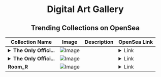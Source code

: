 <div align="center">

# Digital Art Gallery

## Trending Collections on OpenSea

| Collection Name                       | Image                                                                                     | Description                       | OpenSea Link                                                                                          |
|---------------------------------------|-------------------------------------------------------------------------------------------|-----------------------------------|--------------------------------------------------------------------------------------------------------|
| **<details><summary>The Only Offici...</summary>The Only Official Meme</details>** | ![Image](https://i.seadn.io/s/raw/files/87b94ea2258fe577d3bf0c5ef7ac3e6e.gif?w=500&auto=format?w=200&auto=format) |  | <details><summary>Link</summary>[The Only Official Meme](https://opensea.io/collection/the-only-official-meme-35)</details> |
| **<details><summary>The Only Offici...</summary>The Only Official Meme</details>** | ![Image](https://i.seadn.io/s/raw/files/87b94ea2258fe577d3bf0c5ef7ac3e6e.gif?w=500&auto=format?w=200&auto=format) |  | <details><summary>Link</summary>[The Only Official Meme](https://opensea.io/collection/the-only-official-meme-34)</details> |
| **Room_R** | ![Image](https://i.seadn.io/s/raw/files/4e52d7b137a39a065ea41c319d950189.png?w=500&auto=format?w=200&auto=format) |  | <details><summary>Link</summary>[Room_R](https://opensea.io/collection/room-r)</details> |

</div>